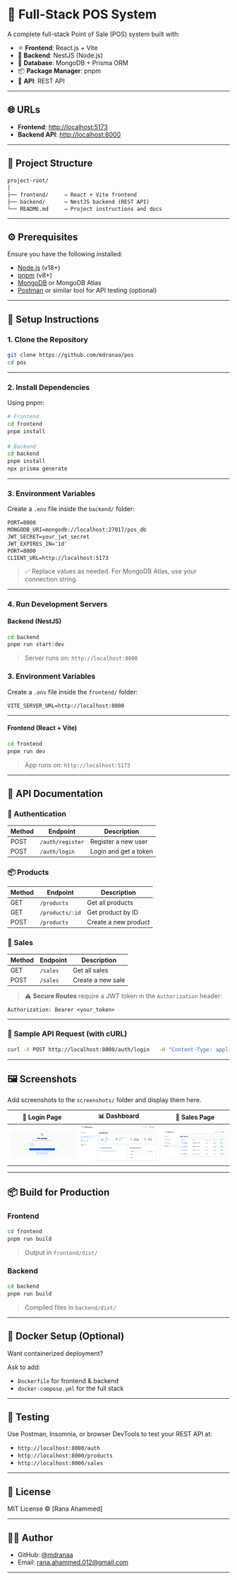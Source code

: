 # 🧾 Full-Stack POS System

A complete full-stack Point of Sale (POS) system built with:

- ⚛️ **Frontend**: React.js + Vite
- 🚀 **Backend**: NestJS (Node.js)
- 🍃 **Database**: MongoDB + Prisma ORM
- 📦 **Package Manager**: pnpm
- 🔌 **API**: REST API

---

## 🌐 URLs

- **Frontend**: [http://localhost:5173](http://localhost:5173)
- **Backend API**: [http://localhost:8000](http://localhost:8000)

---

## 📁 Project Structure

```
project-root/
│
├── frontend/     → React + Vite frontend
├── backend/      → NestJS backend (REST API)
└── README.md     → Project instructions and docs
```

---

## ⚙️ Prerequisites

Ensure you have the following installed:

- [Node.js](https://nodejs.org/) (v18+)
- [pnpm](https://pnpm.io/) (v8+)
- [MongoDB](https://www.mongodb.com/try/download/community) or MongoDB Atlas
- [Postman](https://www.postman.com/) or similar tool for API testing (optional)

---

## 🚀 Setup Instructions

### 1. Clone the Repository

```bash
git clone https://github.com/mdranaa/pos
cd pos
```

---

### 2. Install Dependencies

Using pnpm:

```bash
# Frontend
cd frontend
pnpm install

# Backend
cd backend
pnpm install
npx prisma generate
```

---

### 3. Environment Variables

Create a `.env` file inside the `backend/` folder:

```env
PORT=8000
MONGODB_URI=mongodb://localhost:27017/pos_db
JWT_SECRET=your_jwt_secret
JWT_EXPIRES_IN='1d'
PORT=8000
CLIENT_URL=http://localhost:5173
```

> ✅ Replace values as needed. For MongoDB Atlas, use your connection string.

---

### 4. Run Development Servers

#### Backend (NestJS)

```bash
cd backend
pnpm run start:dev
```

> Server runs on: `http://localhost:8000`

### 3. Environment Variables

Create a `.env` file inside the `frontend/` folder:

```env
VITE_SERVER_URL=http://localhost:8000
```

---

#### Frontend (React + Vite)

```bash
cd frontend
pnpm run dev
```

> App runs on: `http://localhost:5173`

---

## 📡 API Documentation

### 🔐 Authentication

| Method | Endpoint         | Description           |
| ------ | ---------------- | --------------------- |
| POST   | `/auth/register` | Register a new user   |
| POST   | `/auth/login`    | Login and get a token |

### 📦 Products

| Method | Endpoint        | Description          |
| ------ | --------------- | -------------------- |
| GET    | `/products`     | Get all products     |
| GET    | `/products/:id` | Get product by ID    |
| POST   | `/products`     | Create a new product |

### 🧾 Sales

| Method | Endpoint | Description       |
| ------ | -------- | ----------------- |
| GET    | `/sales` | Get all sales     |
| POST   | `/sales` | Create a new sale |

> ⚠️ **Secure Routes** require a JWT token in the `Authorization` header:

```
Authorization: Bearer <your_token>
```

---

### 🧪 Sample API Request (with cURL)

```bash
curl -X POST http://localhost:8000/auth/login   -H "Content-Type: application/json"   -d '{"email":"admin@example.com","password":"password123"}'
```

---

## 🖼️ Screenshots

Add screenshots to the `screenshots/` folder and display them here.

| 🔐 Login Page                | 📊 Dashboard                     | 🧾 Sales Page                |
| ---------------------------- | -------------------------------- | ---------------------------- |
| ![](./screenshots/login.png) | ![](./screenshots/dashboard.png) | ![](./screenshots/sales.png) |

---

## 📦 Build for Production

### Frontend

```bash
cd frontend
pnpm run build
```

> Output in `frontend/dist/`

### Backend

```bash
cd backend
pnpm run build
```

> Compiled files in `backend/dist/`

---

## 🐳 Docker Setup (Optional)

Want containerized deployment?

Ask to add:

- `Dockerfile` for frontend & backend
- `docker-compose.yml` for the full stack

---

## 🧪 Testing

Use Postman, Insomnia, or browser DevTools to test your REST API at:

- `http://localhost:8000/auth`
- `http://localhost:8000/products`
- `http://localhost:8000/sales`

---

## 📄 License

MIT License © [Rana Ahammed]

---

## 🙋‍♂️ Author

- GitHub: [@mdranaa](https://github.com/mdranaa)
- Email: rana.ahammed.012@gmail.com

---
